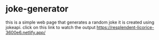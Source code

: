 # joke-generator
this is a simple web page that generates a random joke it is created using jokeapi.
click on this link to watch the output
https://resplendent-licorice-3600e6.netlify.app/
